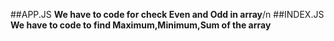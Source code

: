 ##APP.JS
**We have to code for check Even and Odd in array**/n
##INDEX.JS
**We have to code to find Maximum,Minimum,Sum of the array**
